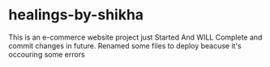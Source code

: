 # healings-by-shikha
This is an e-commerce website project just Started And WILL Complete and commit changes in future.
Renamed some files to deploy beacuse it's occouring some errors
